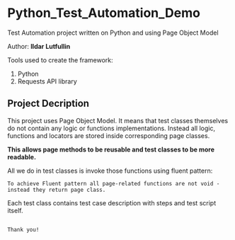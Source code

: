 # Python_Test_Automation_Demo
Test Automation project written on Python and using Page Object Model

Author: **Ildar Lutfullin**

Tools used to create the framework:
1. Python
2. Requests API library

## Project Decription
This project uses Page Object Model. It means that test classes themselves do not contain any logic or functions implementations. Instead all logic, functions and locators are stored inside corresponding page classes. 

**This allows page methods to be reusable and test classes to be more readable.**

All we do in test classes is invoke those functions using fluent pattern:
  ```
To achieve Fluent pattern all page-related functions are not void - instead they return page class.
  ```

Each test class contains test case description with steps and test script itself.
  ```

Thank you!

